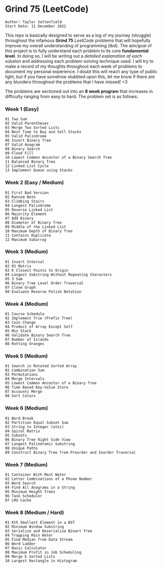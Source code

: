 # Grind 75 (LeetCode)

```
Author: Taylor Sattenfield
Start Date: 11 December 2022
```
This repo is basically designed to serve as a log of my journey (struggle) throughout the infamous <b>Grind 75</b> <i>LeetCode</i> problems that will hopefully improve my overall understanding of programming (tbd). The aim/goal of this project is to fully understand each problem to its core <b>fundamental level</b>. In doing so, I will be writing out a <i>detailed explanation of each solution</i> and addressing each problem-solving technique used. I will try to make a record of my thoughts throughout each week of problems to document my personal experience. I doubt this will reach any type of public light, but if you have somehow stubbled upon this, let me know if there are any blunders throughout the problems that I have missed! <3

The problems are sectioned out into an <b>8 week program</b> that increases in difficulty ranging from easy to hard. The problem set is as follows:

### Week 1 (Easy)

```
01 Two Sum
02 Valid Parentheses
03 Merge Two Sorted Lists
04 Best Time to Buy and Sell Stocks
05 Valid Palindrome
06 Invert Binary Tree
07 Valid Anagram
08 Binary Search
09 Flood Fill
10 Lowest Common Ancestor of a Binary Search Tree
11 Balanced Binary Tree
12 Linked List Cycle
13 Implement Queue using Stacks
```

### Week 2 (Easy / Medium)

```
01 First Bad Version
02 Ransom Note
03 Climbing Stairs
04 Longest Palindrome
05 Reverse Linked List
06 Majority Element
07 Add Binary
08 Diameter of Binary Tree
09 Middle of the Linked List
10 Maximum Depth of Binary Tree
11 Contains Duplicate
12 Maximum Subarray
```

### Week 3 (Medium)

```
01 Insert Interval
02 01 Matrix
03 K Closest Points to Origin
04 Longest Substring Without Repeating Characters
05 3 Sum
06 Binary Tree Level Order Traversal
07 Clone Graph
08 Evaluate Reverse Polish Notation
```

### Week 4 (Medium)

```
01 Course Schedule
02 Implement Trie (Prefix Tree)
03 Coin Change
04 Product of Array Except Self
05 Min Stack
06 Validate Binary Search Tree
07 Number of Islands
08 Rotting Oranges
```

### Week 5 (Medium)

```
01 Search in Rotated Sorted Array
02 Combination Sum
03 Permutations
04 Merge Intervals
05 Lowest Common Ancestor of a Binary Tree
06 Time Based Key-Value Store
07 Accounts Merge
08 Sort Colors
```

### Week 6 (Medium)

```
01 Word Break
02 Partition Equal Subset Sum
03 String to Integer (atoi)
04 Spiral Matrix
05 Subsets
06 Binary Tree Right Side View
07 Longest Palindromic Substring
08 Unique Paths
09 Construct Binary Tree from Preorder and Inorder Traversal
```

### Week 7 (Medium)

```
01 Container With Most Water
02 Letter Combinations of a Phone Number
03 Word Search
04 Find All Anagrams in a String
05 Minimum Height Trees
06 Task Scheduler
07 LRU Cache
```

### Week 8 (Medium / Hard)

```
01 Kth Smallest Element in a BST
02 Minimum Window Substring
03 Serialize and Deserialize Binart Tree
04 Trapping Rain Water
05 Find Median from Data Stream
06 Word Ladder
07 Basic Calculator
08 Maximum Profit in Job Scheduling
09 Merge k Sorted Lists
10 Largest Rectangle in Histogram
```
